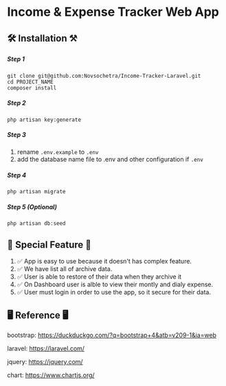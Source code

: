# Income & Expense Tracker Web App 
## 🛠 Installation ⚒

##### Step 1
	git clone git@github.com:Novsochetra/Income-Tracker-Laravel.git
	cd PROJECT_NAME
	composer install

##### Step 2 
	php artisan key:generate

##### Step 3 
1. rename `.env.example` to `.env`
2. add the database name file to .env and other configuration if `.env`

##### Step 4
	php artisan migrate
##### Step 5 (Optional)
	php artisan db:seed


## 🥇 Special Feature 🥇

1. ✅ App is easy to use because it doesn't has complex feature.
2. ✅ We have list all of archive data.
3. ✅ User is able to restore of their data when they archive it
4. ✅ On Dashboard user is alble to view their montly and dialy expense.
5. ✅ User must login in order to use the app, so it secure for their data.


## 🖥 Reference 🖥

bootstrap: https://duckduckgo.com/?q=bootstrap+4&atb=v209-1&ia=web

laravel: https://laravel.com/

jquery: https://jquery.com/

chart: https://www.chartjs.org/
